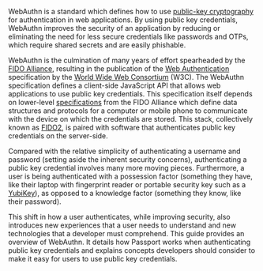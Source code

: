 WebAuthn is a standard which defines how to use [public-key cryptography](https://en.wikipedia.org/wiki/Public-key_cryptography)
for authentication in web applications.  By using public key credentials,
WebAuthn improves the security of an application by reducing or eliminating the
need for less secure credentials like passwords and OTPs, which require shared
secrets and are easily phishable.

WebAuthn is the culmination of many years of effort spearheaded by the
[FIDO Alliance](https://fidoalliance.org/), resulting in the publication of the
[Web Authentication](https://www.w3.org/TR/webauthn-2/) specification by the
[World Wide Web Consortium](https://www.w3.org/) (W3C).  The WebAuthn
specification defines a client-side JavaScript API that allows web applications
to use public key credentials.  This specification itself depends on lower-level
[specifications](https://fidoalliance.org/specifications/) from the FIDO
Alliance which define data structures and protocols for a computer or mobile
phone to communicate with the device on which the credentials are stored.  This
stack, collectively known as [FIDO2](https://fidoalliance.org/fido2/), is paired
with software that authenticates public key credentials on the server-side.

Compared with the relative simplicity of authenticating a username and password
(setting aside the inherent security concerns), authenticating a public key
credential involves many more moving pieces.  Furthermore, a user is being
authenticated with a possession factor (something they have, like their laptop
with fingerprint reader or portable security key such as a [YubiKey](https://www.yubico.com/)),
as opposed to a knowledge factor (something they know, like their password).

This shift in how a user authenticates, while improving security, also
introduces new experiences that a user needs to understand and new technologies
that a developer must comprehend.  This guide provides an overview of WebAuthn.
It details how Passport works when authenticating public key credentials and
explains concepts developers should consider to make it easy for users to use
public key credentials.
